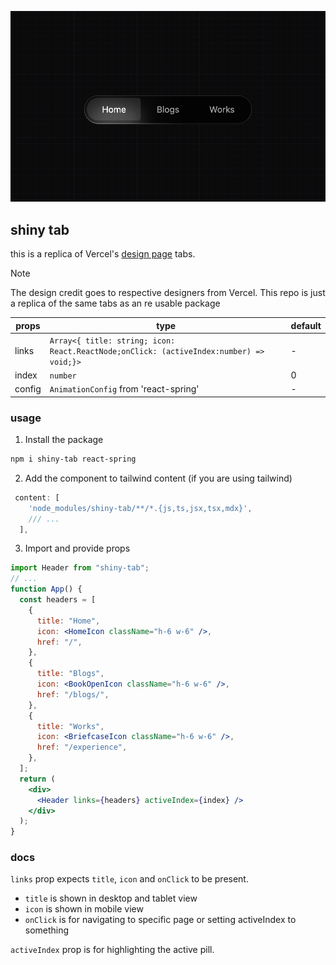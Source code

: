 
![shiny tab preview](/readme.png)

## shiny tab

this is a replica of Vercel's [design page](https://vercel.com/design) tabs.

> [!NOTE]
> The design credit goes to respective designers from Vercel. This repo is just a replica of the same tabs as an re usable package

| props  | type                                                                                    | default |
| ------ | --------------------------------------------------------------------------------------- | ------- |
| links  | `Array<{ title: string; icon: React.ReactNode;onClick: (activeIndex:number) => void;}>` | -       |
| index  | `number`                                                                                | 0       |
| config | `AnimationConfig` from 'react-spring'                                                   | -       |

### usage

1. Install the package

```bash
npm i shiny-tab react-spring
```

2. Add the component to tailwind content (if you are using tailwind)

```js
 content: [
    'node_modules/shiny-tab/**/*.{js,ts,jsx,tsx,mdx}',
    /// ...
  ],
```

3. Import and provide props

```jsx
import Header from "shiny-tab";
// ...
function App() {
  const headers = [
    {
      title: "Home",
      icon: <HomeIcon className="h-6 w-6" />,
      href: "/",
    },
    {
      title: "Blogs",
      icon: <BookOpenIcon className="h-6 w-6" />,
      href: "/blogs/",
    },
    {
      title: "Works",
      icon: <BriefcaseIcon className="h-6 w-6" />,
      href: "/experience",
    },
  ];
  return (
    <div>
      <Header links={headers} activeIndex={index} />
    </div>
  );
}
```

### docs

`links` prop expects `title`, `icon` and `onClick` to be present.

- `title` is shown in desktop and tablet view
- `icon` is shown in mobile view
- `onClick` is for navigating to specific page or setting activeIndex to something

`activeIndex` prop is for highlighting the active pill.

